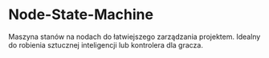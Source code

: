 # Node-State-Machine

Maszyna stanów na nodach do łatwiejszego zarządzania projektem. Idealny do robienia sztucznej inteligencji lub kontrolera dla gracza.